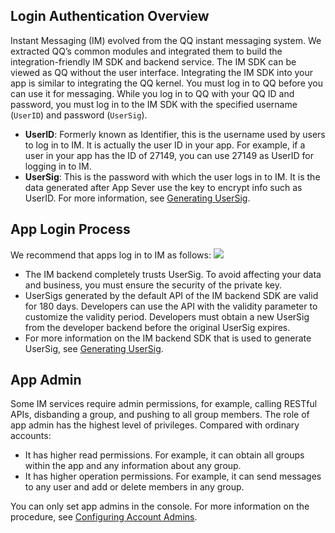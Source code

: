 ## Login Authentication Overview

Instant Messaging (IM) evolved from the QQ instant messaging system. We extracted QQ’s common modules and integrated them to build the integration-friendly IM SDK and backend service.
The IM SDK can be viewed as QQ without the user interface. Integrating the IM SDK into your app is similar to integrating the QQ kernel.
You must log in to QQ before you can use it for messaging. While you log in to QQ with your QQ ID and password, you must log in to the IM SDK with the specified username (`UserID`) and password (`UserSig`).

- **UserID**: Formerly known as Identifier, this is the username used by users to log in to IM. It is actually the user ID in your app.
 For example, if a user in your app has the ID of 27149, you can use 27149 as UserID for logging in to IM.
- **UserSig**: This is the password with which the user logs in to IM. It is the data generated after App Sever use the key to encrypt info such as UserID. For more information, see [Generating UserSig](https://cloud.tencent.com/document/product/269/32688).

## App Login Process

We recommend that apps log in to IM as follows:
![](https://main.qcloudimg.com/raw/416a151743cf7653e9551ec260f9dab6.svg)

>
- The IM backend completely trusts UserSig. To avoid affecting your data and business, you must ensure the security of the private key.
- UserSigs generated by the default API of the IM backend SDK are valid for 180 days. Developers can use the API with the validity parameter to customize the validity period. Developers must obtain a new UserSig from the developer backend before the original UserSig expires.
- For more information on the IM backend SDK that is used to generate UserSig, see [Generating UserSig](https://cloud.tencent.com/document/product/269/32688).

## App Admin

Some IM services require admin permissions, for example, calling RESTful APIs, disbanding a group, and pushing to all group members. The role of app admin has the highest level of privileges. Compared with ordinary accounts:
- It has higher read permissions. For example, it can obtain all groups within the app and any information about any group.
- It has higher operation permissions. For example, it can send messages to any user and add or delete members in any group.

You can only set app admins in the console. For more information on the procedure, see [Configuring Account Admins](https://cloud.tencent.com/document/product/269/32578#.E9.85.8D.E7.BD.AE.E5.B8.90.E5.8F.B7.E7.AE.A1.E7.90.86.E5.91.98).
